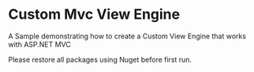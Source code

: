 Custom Mvc View Engine
======================

A Sample demonstrating how to create a Custom View Engine that works with ASP.NET MVC

Please restore all packages using Nuget before first run.